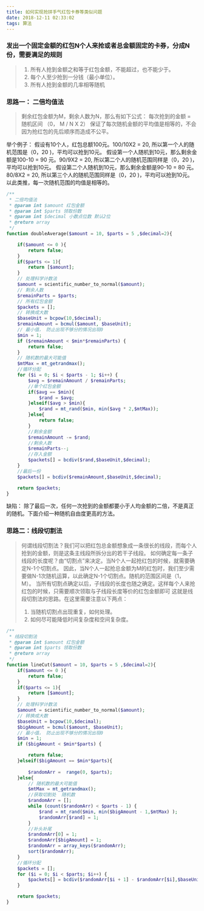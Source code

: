 ```yaml
---
title: 如何实现抢拼手气红包卡券等类似问题
date: 2018-12-11 02:33:02
tags: 算法
---
```


### 发出一个固定金额的红包N个人来抢或者总金额固定的卡券，分成N份，需要满足的规则
> 1. 所有人抢到金额之和等于红包金额，不能超过，也不能少于。
> 2. 每个人至少抢到一分钱（最小单位）。
> 3. 所有人抢到金额的几率相等随机

### 思路一： 二倍均值法
> 剩余红包金额为M，剩余人数为N，那么有如下公式：
> 每次抢到的金额 = 随机区间 （0， M / N X 2）
> 保证了每次随机金额的平均值是相等的，不会因为抢红包的先后顺序而造成不公平。

举个例子：
假设有10个人，红包总额100元。100/10X2 = 20, 所以第一个人的随机范围是（0，20 )，平均可以抢到10元。
假设第一个人随机到10元，那么剩余金额是100-10 = 90 元。90/9X2 = 20, 所以第二个人的随机范围同样是（0，20 )，平均可以抢到10元。
假设第二个人随机到10元，那么剩余金额是90-10 = 80 元。80/8X2 = 20, 所以第三个人的随机范围同样是（0，20 )，平均可以抢到10元。
以此类推，每一次随机范围的均值是相等的。
```php
/**
 * 二倍均值法
 * @param int $amount 红包金额
 * @param int $parts 领取份数
 * @param int $decimal 小数点位数 默认2位
 * @return array
 */
function doubleAverage($amount = 10, $parts = 5 ,$decimal=2){

    if($amount <= 0 ){
        return false;
    }
    if($parts <= 1){
        return [$amount];
    }
    // 处理科学计数法
    $amount = scientific_number_to_normal($amount);
    // 剩余人数
    $remainParts = $parts; 
    // 所有红包金额
    $packets = [];
    // 转换成大数
    $baseUnit = bcpow(10,$decimal);
    $remainAmount = bcmul($amount, $baseUnit);
    // 最小值， 防止出现不够分的情况出现0
    $min = 1;
    if ($remainAmount < $min*$remainParts) {
        return false;
    }
    // 随机数的最大可能值
    $mtMax = mt_getrandmax();
    //循环分配
    for ($i = 0; $i < $parts - 1; $i++) {
        $avg = $remainAmount / $remainParts;
        //单个红包金额
        if($avg == $min){
            $rand = $avg;
        }elseif($avg > $min){
            $rand = mt_rand($min, min($avg * 2,$mtMax)); 
        }else{
            return false;
        }
        //剩余金额
        $remainAmount -= $rand;
        //剩余人数
        $remainParts--; 
        //存入金额
        $packets[] = bcdiv($rand,$baseUnit,$decimal); 
    }
    //最后一份
    $packets[] = bcdiv($remainAmount,$baseUnit,$decimal);

    return $packets;
}

```
缺陷：
除了最后一次，任何一次抢到的金额都要小于人均金额的二倍，不是真正的随机。下面介绍一种随机自由度更高的方法。

### 思路二：线段切割法
> 何谓线段切割法？我们可以把红包总金额想象成一条很长的线段，而每个人抢到的金额，则是这条主线段所拆分出的若干子线段。
> 如何确定每一条子线段的长度呢？由“切割点”来决定。当N个人一起抢红包的时候，就需要确定N-1个切割点。
> 因此，当N个人一起抢总金额为M的红包时，我们至少需要做N-1次随机运算，以此确定N-1个切割点。随机的范围区间是（1， M）。
> 当所有切割点确定以后，子线段的长度也随之确定。这样每个人来抢红包的时候，只需要顺次领取与子线段长度等价的红包金额即可
> 这就是线段切割法的思路。在这里需要注意以下两点：
> 1. 当随机切割点出现重复，如何处理。
> 2. 如何尽可能降低时间复杂度和空间复杂度。
>
```php
/**
 * 线段切割法
 * @param int $amount 红包金额
 * @param int $parts 领取份数
 * @return array
 */
function lineCut($amount = 10, $parts = 5 ,$decimal=2){
    if($amount <= 0 ){
        return false;
    }
    if($parts <= 1){
        return [$amount];
    }
    // 处理科学计数法
    $amount = scientific_number_to_normal($amount);        
    // 转换成大数
    $baseUnit = bcpow(10,$decimal);
    $bigAmount = bcmul($amount, $baseUnit);
    // 最小值， 防止出现不够分的情况出现0
    $min = 1;
    if ($bigAmount < $min*$parts) {

        return false;
    }elseif($bigAmount == $min*$parts){
        
        $randomArr =  range(0, $parts);
    }else{
        // 随机数的最大可能值
        $mtMax = mt_getrandmax();
        //获取切割处  随机数
        $randomArr = [];
        while (count($randomArr) < $parts - 1) {
            $rand = mt_rand($min, min($bigAmount - 1,$mtMax) );
            $randomArr[$rand] = 1;
        }
        //补头补尾
        $randomArr[0] = 1;
        $randomArr[$bigAmount] = 1;
        $randomArr = array_keys($randomArr);
        sort($randomArr);
    }
    //循环分配
    $packets = [];
    for ($i = 0; $i < $parts; $i++) {
        $packets[] = bcdiv($randomArr[$i + 1] - $randomArr[$i],$baseUnit,$decimal);
    }

    return $packets;
}
```
